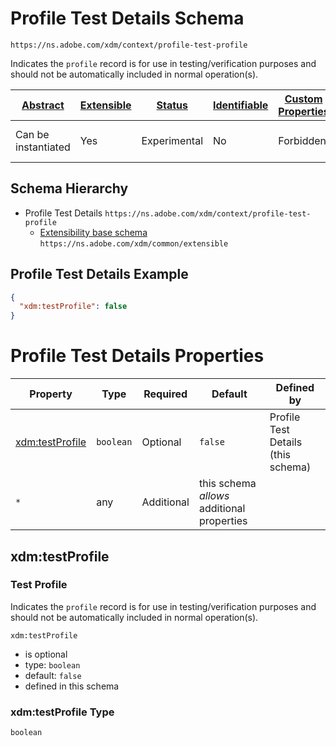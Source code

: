 
# Profile Test Details Schema

```
https://ns.adobe.com/xdm/context/profile-test-profile
```

Indicates the `profile` record is for use in testing/verification purposes and should not be automatically included in normal operation(s).

| [Abstract](../../abstract.md) | [Extensible](../../extensions.md) | [Status](../../status.md) | [Identifiable](../../id.md) | [Custom Properties](../../extensions.md) | [Additional Properties](../../extensions.md) | Defined In |
|-------------------------------|-----------------------------------|---------------------------|-----------------------------|------------------------------------------|----------------------------------------------|------------|
| Can be instantiated | Yes | Experimental | No | Forbidden | Permitted | [context/profile-test-profile.schema.json](context/profile-test-profile.schema.json) |
## Schema Hierarchy

* Profile Test Details `https://ns.adobe.com/xdm/context/profile-test-profile`
  * [Extensibility base schema](../common/extensible.schema.md) `https://ns.adobe.com/xdm/common/extensible`


## Profile Test Details Example
```json
{
  "xdm:testProfile": false
}
```

# Profile Test Details Properties

| Property | Type | Required | Default | Defined by |
|----------|------|----------|---------|------------|
| [xdm:testProfile](#xdmtestprofile) | `boolean` | Optional | `false` | Profile Test Details (this schema) |
| `*` | any | Additional | this schema *allows* additional properties |

## xdm:testProfile
### Test Profile

Indicates the `profile` record is for use in testing/verification purposes and should not be automatically included in normal operation(s).

`xdm:testProfile`
* is optional
* type: `boolean`
* default: `false`
* defined in this schema

### xdm:testProfile Type


`boolean`




